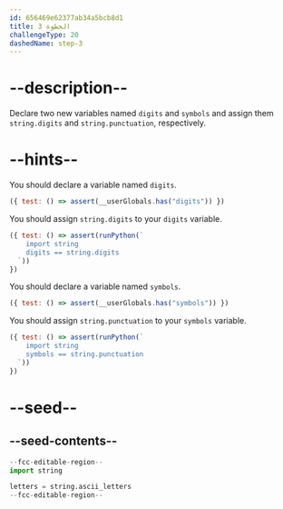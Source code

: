 ```yaml
---
id: 656469e62377ab34a5bcb8d1
title: الخطوة 3
challengeType: 20
dashedName: step-3
---
```


# --description--

Declare two new variables named `digits` and `symbols` and assign them `string.digits` and `string.punctuation`, respectively.

# --hints--

You should declare a variable named `digits`.

```js
({ test: () => assert(__userGlobals.has("digits")) })
```

You should assign `string.digits` to your `digits` variable.

```js
({ test: () => assert(runPython(`
    import string
    digits == string.digits
  `))
})
```

You should declare a variable named `symbols`.

```js
({ test: () => assert(__userGlobals.has("symbols")) })
```

You should assign `string.punctuation` to your `symbols` variable.

```js
({ test: () => assert(runPython(`
    import string
    symbols == string.punctuation
  `))
})
```

# --seed--

## --seed-contents--

```py
--fcc-editable-region--
import string

letters = string.ascii_letters
--fcc-editable-region--
```
